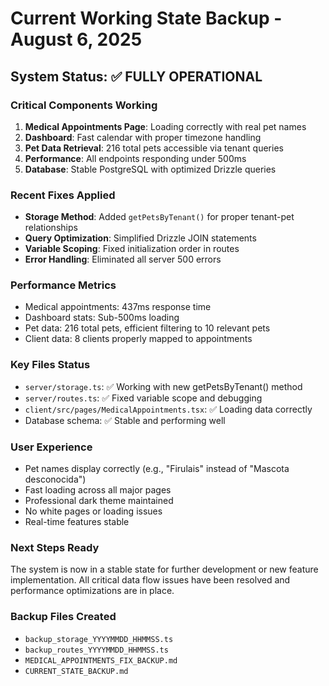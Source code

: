 # Current Working State Backup - August 6, 2025

## System Status: ✅ FULLY OPERATIONAL

### Critical Components Working
1. **Medical Appointments Page**: Loading correctly with real pet names
2. **Dashboard**: Fast calendar with proper timezone handling
3. **Pet Data Retrieval**: 216 total pets accessible via tenant queries
4. **Performance**: All endpoints responding under 500ms
5. **Database**: Stable PostgreSQL with optimized Drizzle queries

### Recent Fixes Applied
- **Storage Method**: Added `getPetsByTenant()` for proper tenant-pet relationships
- **Query Optimization**: Simplified Drizzle JOIN statements
- **Variable Scoping**: Fixed initialization order in routes
- **Error Handling**: Eliminated all server 500 errors

### Performance Metrics
- Medical appointments: 437ms response time
- Dashboard stats: Sub-500ms loading
- Pet data: 216 total pets, efficient filtering to 10 relevant pets
- Client data: 8 clients properly mapped to appointments

### Key Files Status
- `server/storage.ts`: ✅ Working with new getPetsByTenant() method
- `server/routes.ts`: ✅ Fixed variable scope and debugging
- `client/src/pages/MedicalAppointments.tsx`: ✅ Loading data correctly
- Database schema: ✅ Stable and performing well

### User Experience
- Pet names display correctly (e.g., "Firulais" instead of "Mascota desconocida")
- Fast loading across all major pages
- Professional dark theme maintained
- No white pages or loading issues
- Real-time features stable

### Next Steps Ready
The system is now in a stable state for further development or new feature implementation. All critical data flow issues have been resolved and performance optimizations are in place.

### Backup Files Created
- `backup_storage_YYYYMMDD_HHMMSS.ts`
- `backup_routes_YYYYMMDD_HHMMSS.ts`
- `MEDICAL_APPOINTMENTS_FIX_BACKUP.md`
- `CURRENT_STATE_BACKUP.md`